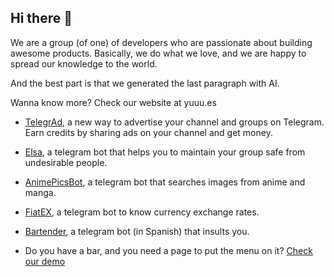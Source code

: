 ## Hi there 👋

We are a group (of one) of developers who are passionate about building awesome products. Basically, we do what we love, and we are happy to spread our knowledge to the world.

And the best part is that we generated the last paragraph with AI.

Wanna know more? Check our website at yuuu.es
- [TelegrAd](https://telegrad.link/), a new way to advertise your channel and groups on Telegram. Earn credits by sharing ads on your channel and get money.
- [Elsa](https://elsa.yuuu.es/), a telegram bot that helps you to maintain your group safe from undesirable people.
- [AnimePicsBot](https://t.me/AnimePicsBot), a telegram bot that searches images from anime and manga.
- [FiatEX](https://t.me/twnfiatbot), a telegram bot to know currency exchange rates.
- [Bartender](https://t.me/tbartenderbot), a telegram bot (in Spanish) that insults you.

- Do you have a bar, and you need a page to put the menu on it? [Check our demo](https://bardemo.yuuu.es)
